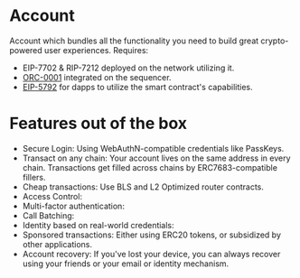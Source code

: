 # Account

Account which bundles all the functionality you need to build great crypto-powered user experiences. Requires:
* EIP-7702 & RIP-7212 deployed on the network utilizing it.
* [ORC-0001](https://www.ithaca.xyz/writings/orc-0001) integrated on the sequencer.
* [EIP-5792](https://eips.ethereum.org/EIPS/eip-5792) for dapps to utilize the smart contract's capabilities.

# Features out of the box

* Secure Login: Using WebAuthN-compatible credentials like PassKeys.
* Transact on any chain: Your account lives on the same address in every chain. Transactions get filled across chains by ERC7683-compatible fillers.
* Cheap transactions: Use BLS and L2 Optimized router contracts.
* Access Control:
* Multi-factor authentication:
* Call Batching:
* Identity based on real-world credentials: 
* Sponsored transactions: Either using ERC20 tokens, or subsidized by other applications.
* Account recovery: If you've lost your device, you can always recover using your friends or your email or identity mechanism.
